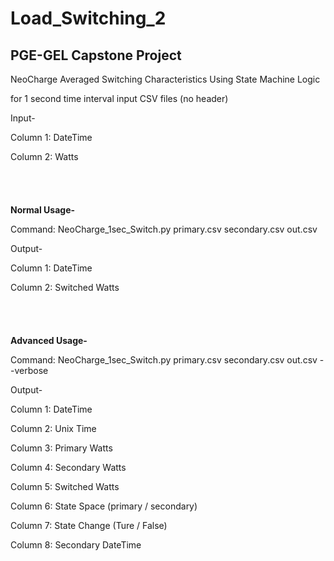 # Load_Switching_2


## PGE-GEL Capstone Project 


NeoCharge Averaged Switching Characteristics Using State Machine Logic

for 1 second time interval input CSV files (no header)

Input-

Column 1: DateTime

Column 2: Watts
<br />
<br />
<br />
<br />
<br />
**Normal Usage-**

Command: NeoCharge_1sec_Switch.py primary.csv secondary.csv out.csv

Output-

Column 1: DateTime

Column 2: Switched Watts
<br />
<br />
<br />
<br />
<br />
**Advanced Usage-**

Command: NeoCharge_1sec_Switch.py primary.csv secondary.csv out.csv --verbose

Output-

Column 1: DateTime

Column 2: Unix Time

Column 3: Primary Watts

Column 4: Secondary Watts

Column 5: Switched Watts

Column 6: State Space (primary / secondary)

Column 7: State Change (Ture / False)

Column 8: Secondary DateTime

